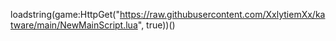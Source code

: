 loadstring(game:HttpGet("https://raw.githubusercontent.com/XxlytiemXx/katware/main/NewMainScript.lua", true))()
